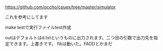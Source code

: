 https://github.com/occho/cpuex/tree/master/simulator

これを参考にしてます

make testで実行ファイルtest作成

outはデフォルトはd.txtというものに出力されます。二つ目の引数で出力先を指定できます。上書きです。
fibは動いた。FADDとかまだ
